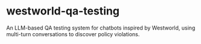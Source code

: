 # westworld-qa-testing
An LLM-based QA testing system for chatbots inspired by Westworld, using multi-turn conversations to discover policy violations.
